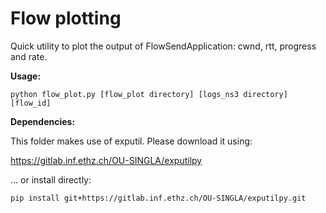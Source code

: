 # Flow plotting

Quick utility to plot the output of FlowSendApplication: cwnd, rtt, progress and rate.

**Usage:**

```
python flow_plot.py [flow_plot directory] [logs_ns3 directory] [flow_id]
```

**Dependencies:**

This folder makes use of exputil. Please download it using:

https://gitlab.inf.ethz.ch/OU-SINGLA/exputilpy

... or install directly:

```
pip install git+https://gitlab.inf.ethz.ch/OU-SINGLA/exputilpy.git
```

